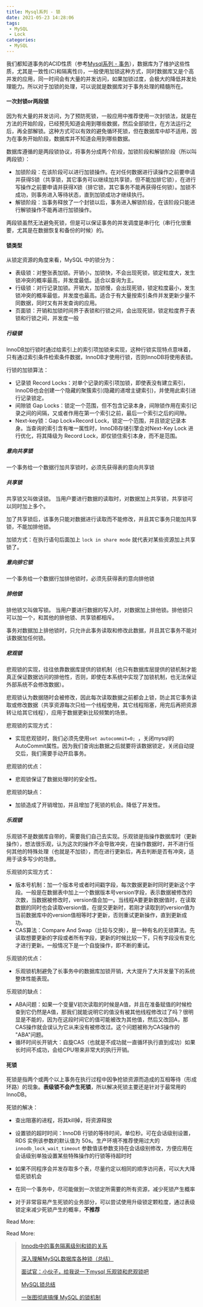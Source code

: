 ```yaml
---
title: Mysql系列 - 锁
date: 2021-05-23 14:28:06
tags:
 - MySQL
 - Lock
categories:
 - MySQL
---
```


我们都知道事务的ACID性质（参考[Mysql系列 - 事务](https://runnerliu.github.io/2017/08/28/mysqltransaction/)），数据库为了维护这些性质，尤其是一致性(C)和隔离性(I)，一般使用加锁这种方式，同时数据库又是个高并发的应用，同一时间会有大量的并发访问，如果加锁过度，会极大的降低并发处理能力。所以对于加锁的处理，可以说就是数据库对于事务处理的精髓所在。

#### 一次封锁or两段锁

因为有大量的并发访问，为了预防死锁，一般应用中推荐使用一次封锁法，就是在方法的开始阶段，已经预先知道会用到哪些数据，然后全部锁住，在方法运行之后，再全部解锁。这种方式可以有效的避免循环死锁，但在数据库中却不适用，因为在事务开始阶段，数据库并不知道会用到哪些数据。

数据库遵循的是两段锁协议，将事务分成两个阶段，加锁阶段和解锁阶段（所以叫两段锁）：

- 加锁阶段：在该阶段可以进行加锁操作。在对任何数据进行读操作之前要申请并获得S锁（共享锁，其它事务可以继续加共享锁，但不能加排它锁），在进行写操作之前要申请并获得X锁（排它锁，其它事务不能再获得任何锁）。加锁不成功，则事务进入等待状态，直到加锁成功才继续执行。
- 解锁阶段：当事务释放了一个封锁以后，事务进入解锁阶段，在该阶段只能进行解锁操作不能再进行加锁操作。

两段锁虽然无法避免死锁，但是可以保证事务的并发调度是串行化（串行化很重要，尤其是在数据恢复和备份的时候）的。

#### 锁类型

从锁定资源的角度来看，MySQL 中的锁分为：

- 表级锁：对整张表加锁。开销小，加锁快，不会出现死锁，锁定粒度大，发生锁冲突的概率最高，并发度最低。适合以查询为主。
- 行级锁：对行记录加锁。开销大，加锁慢，会出现死锁，锁定粒度最小，发生锁冲突的概率最低，并发度也最高。适合于有大量按索引条件并发更新少量不同数据，同时又有并发查询的应用。
- 页面锁：开销和加锁时间界于表锁和行锁之间，会出现死锁，锁定粒度界于表锁和行锁之间，并发度一般

##### 行级锁

InnoDB加行锁时通过给索引上的索引项加锁来实现，这种行锁实现特点意味着，只有通过索引条件检索条件数据，InnoDB才使用行锁，否则InnoDB将使用表锁。

行锁的加锁算法：

- 记录锁 Record Locks：对单个记录的索引项加锁，即使表没有建立索引，InnoDB也会创建一个隐藏的聚簇索引(隐藏的递增主键索引)，并使用此索引进行记录锁定。
- 间隙锁 Gap Locks：锁定一个范围，但不包含记录本身，间隙锁作用在索引记录之间的间隔，又或者作用在第一个索引之前，最后一个索引之后的间隙。
- Next-key锁：Gap Lock+Record Lock，锁定一个范围，并且锁定记录本身。当查询的索引含有唯一属性时，InnoDB存储引擎会对Next-Key Lock 进行优化，将其降级为 Record Lock，即仅锁住索引本身，而不是范围。

##### 意向共享锁

一个事务给一个数据行加共享锁时，必须先获得表的意向共享锁

##### 共享锁

共享锁又叫做读锁。 当用户要进行数据的读取时，对数据加上共享锁，共享锁可以同时加上多个。

加了共享锁后，该事务只能对数据进行读取而不能修改，并且其它事务只能加共享锁，不能加排他锁。

加锁方式：在执行语句后面加上 `lock in share mode` 就代表对某些资源加上共享锁了。

##### 意向排它锁

一个事务给一个数据行加排他锁时，必须先获得表的意向排他锁

##### 排他锁

排他锁又叫做写锁。 当用户要进行数据的写入时，对数据加上排他锁。排他锁只可以加一个，和其他的排他锁、共享锁都相斥。

事务对数据加上排他锁时，只允许此事务读取和修改此数据，并且其它事务不能对该数据加任何锁。

##### 悲观锁

悲观锁的实现，往往依靠数据库提供的锁机制（也只有数据库层提供的锁机制才能真正保证数据访问的排他性，否则，即使在本系统中实现了加锁机制，也无法保证外部系统不会修改数据）。

悲观锁认为数据随时会被修改，因此每次读取数据之前都会上锁，防止其它事务读取或修改数据（共享资源每次只给一个线程使用，其它线程阻塞，用完后再把资源转让给其它线程），应用于数据更新比较频繁的场景。

悲观锁的实现方式：

- 实现悲观锁时，我们必须先使用`set autocommit=0; `，关闭mysql的AutoCommit属性。因为我们查询出数据之后就要将该数据锁定，关闭自动提交后，我们需要手动开启事务。

悲观锁的优点：

- 悲观锁保证了数据处理时的安全性。

悲观锁的缺点：

- 加锁造成了开销增加，并且增加了死锁的机会。降低了并发性。

##### 乐观锁

乐观锁不是数据库自带的，需要我们自己去实现。乐观锁是指操作数据库时（更新操作），想法很乐观，认为这次的操作不会导致冲突，在操作数据时，并不进行任何其他的特殊处理（也就是不加锁），而在进行更新后，再去判断是否有冲突，适用于读多写少的场景。

乐观锁的实现方式：

- 版本号机制：加一个版本号或者时间戳字段，每次数据更新时同时更新这个字段。一般是在数据表中加上一个数据版本号version字段，表示数据被修改的次数，当数据被修改时，version值会加一。当线程A要更新数据值时，在读取数据的同时也会读取version值，在提交更新时，若刚才读取到的version值为当前数据库中的version值相等时才更新，否则重试更新操作，直到更新成功。
- CAS算法：Compare And Swap（比较与交换），是一种有名的无锁算法。先读取想要更新的字段或者所有字段，更新的时候比较一下，只有字段没有变化才进行更新。一般情况下是一个自旋操作，即不断的重试。

乐观锁的优点：

- 乐观锁机制避免了长事务中的数据库加锁开销，大大提升了大并发量下的系统整体性能表现。

乐观锁的缺点：

- ABA问题：如果一个变量V初次读取的时候是A值，并且在准备赋值的时候检查到它仍然是A值，那我们就能说明它的值没有被其他线程修改过了吗？很明显是不能的，因为在这段时间它的值可能被改为其他值，然后又改回A，那CAS操作就会误认为它从来没有被修改过。这个问题被称为CAS操作的 "ABA"问题。
- 循环时间长开销大：自旋CAS（也就是不成功就一直循环执行直到成功）如果长时间不成功，会给CPU带来非常大的执行开销。

#### 死锁

死锁是指两个或两个以上事务在执行过程中因争抢锁资源而造成的互相等待（形成环路）的现象。**表级锁不会产生死锁**，所以解决死锁主要还是针对于最常用的InnoDB。

死锁的解决：

- 查出阻塞的进程，将其kill掉，将资源释放

- 设置锁的超时时间：InnoDB 行锁的等待时间，单位秒。可在会话级别设置，RDS 实例该参数的默认值为 50s。生产环境不推荐使用过大的 `innodb_lock_wait_timeout` 参数值该参数支持在会话级别修改，方便应用在会话级别单独设置某些特殊操作的行锁等待超时时

- 如果不同程序会并发存取多个表，尽量约定以相同的顺序访问表，可以大大降低死锁机会

- 在同一个事务中，尽可能做到一次锁定所需要的所有资源，减少死锁产生概率

- 对于非常容易产生死锁的业务部分，可以尝试使用升级锁定颗粒度，通过表级锁定来减少死锁产生的概率，**不推荐**



Read More:









Read More:

> [Innodb中的事务隔离级别和锁的关系](https://tech.meituan.com/2014/08/20/innodb-lock.html)
>
> [深入理解MySQL数据库各种锁（总结）](https://www.jianshu.com/p/4f2311f38040)
>
> [面试官：小伙子，给我说一下mysql 乐观锁和悲观锁吧](https://segmentfault.com/a/1190000022839728)
>
> [MySQL锁总结](https://zhuanlan.zhihu.com/p/29150809)
>
> [一张图彻底搞懂 MySQL 的锁机制](https://learnku.com/articles/39212?order_by=vote_count&)